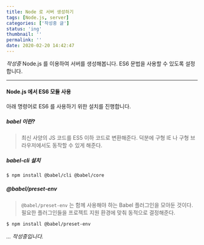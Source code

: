 ```yaml
---
title: Node 로 서버 생성하기
tags: [Node.js, server]
categories: ['작성중 글']
status: 'ing'
thumbnail: ''
permalink: ''
date: 2020-02-20 14:42:47
---
```


*작성중*
Node.js 를 이용하여 서버를 생성해봅니다.
ES6 문법을 사용할 수 있도록 설정합니다.
<!-- excerpt -->

<!-- toc -->

---

#### Node.js 에서 ES6 모듈 사용

아래 명령어로 ES6 를 사용하기 위한 설치를 진행합니다.

##### babel 이란?
>최신 사양의 JS 코드를 ES5 이하 코드로 변환해준다. 덕분에 구형 IE 나 구형 브라우저에서도 동작할 수 있게 해준다.

##### babel-cli 설치

```bash
$ npm install @babel/cli @babel/core
```

##### @babel/preset-env

>`@babel/preset-env` 는 함께 사용해야 하는 Babel 플러그인을 모아둔 것이다.
필요한 플러그인들을 프로젝트 지원 환경에 맞춰 동적으로 결정해준다.

```bash
$ npm install @babel/preset-env
```

_... 작성중입니다._